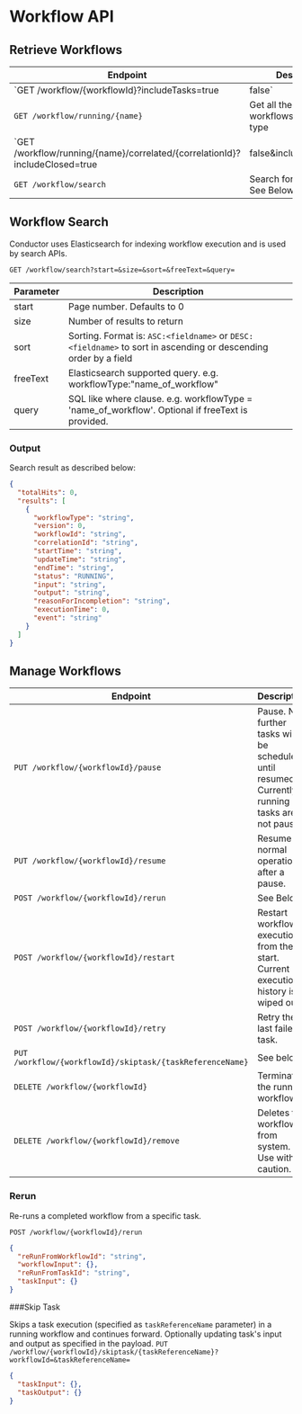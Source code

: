 # Workflow API

## Retrieve Workflows
| Endpoint                                                                    | Description                                   |
|-----------------------------------------------------------------------------|-----------------------------------------------|
| `GET /workflow/{workflowId}?includeTasks=true                               | false`                                        |Get Workflow State by workflow Id.  If includeTasks is set, then also includes all the tasks executed and scheduled.|
| `GET /workflow/running/{name}`                                              | Get all the running workflows of a given type |
| `GET /workflow/running/{name}/correlated/{correlationId}?includeClosed=true | false&includeTasks=true                       |false`|Get all the running workflows filtered by correlation Id.  If includeClosed is set, also includes workflows that have completed running.|
| `GET /workflow/search`                                                      | Search for workflows.  See Below.             |


## Workflow Search
Conductor uses Elasticsearch for indexing workflow execution and is used by search APIs.

`GET /workflow/search?start=&size=&sort=&freeText=&query=`

| Parameter | Description                                                                                                      |
|-----------|------------------------------------------------------------------------------------------------------------------|
| start     | Page number.  Defaults to 0                                                                                      |
| size      | Number of results to return                                                                                      |
| sort      | Sorting.  Format is: `ASC:<fieldname>` or `DESC:<fieldname>` to sort in ascending or descending order by a field |
| freeText  | Elasticsearch supported query. e.g. workflowType:"name_of_workflow"                                              |
| query     | SQL like where clause.  e.g. workflowType = 'name_of_workflow'.  Optional if freeText is provided.               |

### Output
Search result as described below:
```json
{
  "totalHits": 0,
  "results": [
    {
      "workflowType": "string",
      "version": 0,
      "workflowId": "string",
      "correlationId": "string",
      "startTime": "string",
      "updateTime": "string",
      "endTime": "string",
      "status": "RUNNING",
      "input": "string",
      "output": "string",
      "reasonForIncompletion": "string",
      "executionTime": 0,
      "event": "string"
    }
  ]
}
```

## Manage Workflows
| Endpoint                                                  | Description                                                                                        |
|-----------------------------------------------------------|----------------------------------------------------------------------------------------------------|
| `PUT /workflow/{workflowId}/pause`                        | Pause.  No further tasks will be scheduled until resumed.  Currently running tasks are not paused. |
| `PUT /workflow/{workflowId}/resume`                       | Resume normal operations after a pause.                                                            |
| `POST /workflow/{workflowId}/rerun`                       | See Below.                                                                                         |
| `POST /workflow/{workflowId}/restart`                     | Restart workflow execution from the start.  Current execution history is wiped out.                |
| `POST /workflow/{workflowId}/retry`                       | Retry the last failed task.                                                                        |
| `PUT /workflow/{workflowId}/skiptask/{taskReferenceName}` | See below.                                                                                         |
| `DELETE /workflow/{workflowId}`                           | Terminates the running workflow.                                                                   |
| `DELETE /workflow/{workflowId}/remove`                    | Deletes the workflow from system.  Use with caution.                                               |

### Rerun
Re-runs a completed workflow from a specific task. 

`POST /workflow/{workflowId}/rerun`

```json
{
  "reRunFromWorkflowId": "string",
  "workflowInput": {},
  "reRunFromTaskId": "string",
  "taskInput": {}
}
```

###Skip Task

Skips a task execution (specified as `taskReferenceName` parameter) in a running workflow and continues forward.
Optionally updating task's input and output as specified in the payload.
`PUT /workflow/{workflowId}/skiptask/{taskReferenceName}?workflowId=&taskReferenceName=`
```json
{
  "taskInput": {},
  "taskOutput": {}
}
```
